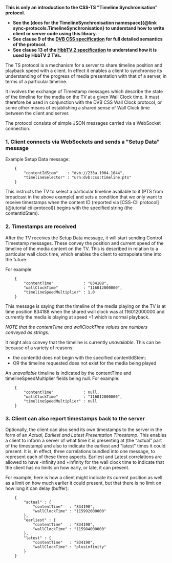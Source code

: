 **This is only an introduction to the CSS-TS "Timeline Synchronisation" protocol.**
 * **See the [docs for the TimelineSynchronisation namespace]{@link sync-protocols.TimelineSynchronisation} to understand
   how to write client or server code using this library.**
 * **See clause 9 of the [DVB CSS specification](http://www.etsi.org/standards-search?search=103+286&page=1&title=1&keywords=1&ed=1&sortby=1) for full detailed semantics of the protocol.**
 * **See clause 13 of the [HbbTV 2 specification](http://hbbtv.org/resource-library/) to
   understand how it is used by HbbTV 2 TVs.**

The TS protocol is a mechanism for a server to share timeline position and playback
speed with a client. In effect it enables a client to synchronise its understanding of
the progress of media presentation with that of a server, in terms of a particular
timeline.

It involves the exchange of Timestamp messages which describe the state of the
timeline for the media on the TV at a given Wall Clock time. It must therefore be
used in conjunction with the DVB CSS Wall Clock protocol, or some other means
of establishing a shared sense of Wall Clock time between the client and server.

The protocol consists of simple JSON messages carried via a WebSocket connection.

### 1. Client connects via WebSockets and sends a "Setup Data" message

Example Setup Data message:
```
    {
        "contentIdStem"    : "dvb://233a.1004.1044",
        "timelineSelector" : "urn:dvb:css:timeline:pts"
    }
```
This instructs the TV to select a particular timeline available to it (PTS from
broadcast in the above example) and sets a condition that we only want to
receive timestamps when the content ID (reported via [CSS-CII protocol]{@tutorial cii-protocol}) begins
with the specified string (the contentIdStem).

### 2. Timestamps are received

After the TV receives the Setup Data message, it will start sending Control
Timestamp messages. These convey the position and current speed of the timeline
of the media content on the TV. This is described in relation to a particular
wall clock time, which enables the client to extrapolate time into the future.

For example:
```
    {
        "contentTime"             : "834188",
        "wallClockTime"           : "116012000000",
        "timelineSpeedMultiplier" : 1.0
    }
```
This message is saying that the timeline of the media playing on the TV is
at time position 834188 when the shared wall clock was at 116012000000 and
currently the media is playing at speed +1 which is normal playback.

*NOTE that the contentTime and wallClockTime values are numbers conveyed
as strings.*

It might also convey that the timeline is currently *unavailable*. This can be
because of a variety of reasons:
 * the contentId does not begin with the specified contentIdStem;
 * OR the timeline requested does not exist for the media being played

An *unavailable* timeline is indicated by the contentTime and
timelineSpeedMultiplier fields being null. For example:
```
    {
        "contentTime"             : null,
        "wallClockTime"           : "116012000000",
        "timelineSpeedMultiplier" : null
    }
```

### 3. Client can also report timestamps back to the server

Optionally, the client can also send its own timestamps to the server in the
form of an *Actual, Earliest and Latest Presentation Timestamp*. This
enables a client to inform a server of what time it is presenting at (the
“actual” part of the timestamp) and also to indicate the earliest and "latest"
times it could present. It is, in effect, three correlations bundled into one
message, to represent each of these three aspects. Earliest and Latest
correlations are allowed to have -infinity and +infinity for the wall clock
time to indicate that the client has no limits on how early, or late,
it can present.

For example, here is how a client might indicate its current position as well
as a limit on how much earlier it could present, but that there is no limit
on how long it can delay (buffer):
```
    {
        "actual" : {
            "contentTime"   : "834190",
            "wallClockTime" : "115992000000"
        },
        "earliest" : {
            "contentTime"   : "834190",
            "wallClockTime" : "115984000000"
        },
        "latest" : {
            "contentTime"   : "834190",
            "wallClockTime" : "plusinfinity"
        }
    }
```

